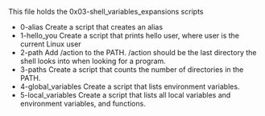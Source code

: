 This file holds the 0x03-shell_variables_expansions scripts
- 0-alias		Create a script that creates an alias
- 1-hello_you		Create a script that prints hello user, where user is the current Linux user
- 2-path		Add /action to the PATH. /action should be the last directory the shell looks into when looking for a program.
- 3-paths		Create a script that counts the number of directories in the PATH.
- 4-global_variables	Create a script that lists environment variables.
- 5-local_variables	Create a script that lists all local variables and environment variables, and functions.
